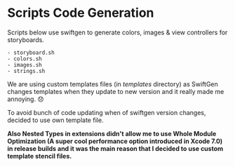 # Scripts Code Generation

Scripts below use swiftgen to generate colors, images & view controllers for storyboards.

    - storyboard.sh
    - colors.sh
    - images.sh
    - strings.sh

We are using custom templates files (in *templates* directory) as SwiftGen changes templates when they update to new version and it really made me annoying. :disappointed:

To avoid bunch of code updating when of swiftgen version changes, decided to use own template file.

**Also Nested Types in extensions didn't allow me to use  Whole Module Optimization (A super cool  performance option introduced in Xcode 7.0) in release builds and it was the main reason that I decided to use custom template stencil files.**
    
    
